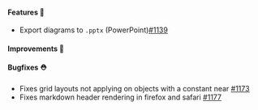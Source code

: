 #### Features 🚀

- Export diagrams to `.pptx` (PowerPoint)[#1139](https://github.com/terrastruct/d2/pull/1139)

#### Improvements 🧹

#### Bugfixes ⛑️

- Fixes grid layouts not applying on objects with a constant near [#1173](https://github.com/terrastruct/d2/issues/1173)
- Fixes markdown header rendering in firefox and safari [#1177](https://github.com/terrastruct/d2/issues/1177)
